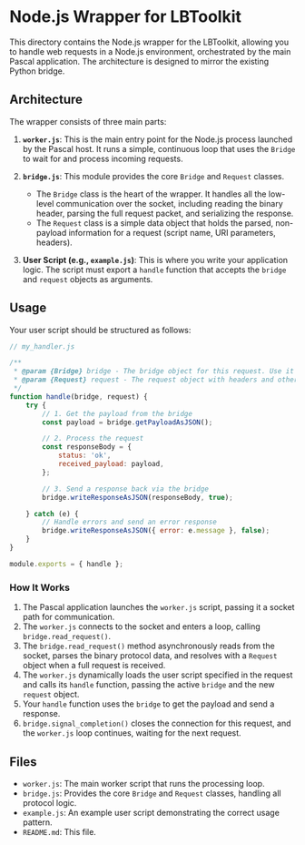 # Node.js Wrapper for LBToolkit

This directory contains the Node.js wrapper for the LBToolkit, allowing you to handle web requests in a Node.js environment, orchestrated by the main Pascal application. The architecture is designed to mirror the existing Python bridge.

## Architecture

The wrapper consists of three main parts:

1.  **`worker.js`**: This is the main entry point for the Node.js process launched by the Pascal host. It runs a simple, continuous loop that uses the `Bridge` to wait for and process incoming requests.

2.  **`bridge.js`**: This module provides the core `Bridge` and `Request` classes.
    *   The `Bridge` class is the heart of the wrapper. It handles all the low-level communication over the socket, including reading the binary header, parsing the full request packet, and serializing the response.
    *   The `Request` class is a simple data object that holds the parsed, non-payload information for a request (script name, URI parameters, headers).

3.  **User Script (e.g., `example.js`)**: This is where you write your application logic. The script must export a `handle` function that accepts the `bridge` and `request` objects as arguments.

## Usage

Your user script should be structured as follows:

```javascript
// my_handler.js

/**
 * @param {Bridge} bridge - The bridge object for this request. Use it to get the payload and send a response.
 * @param {Request} request - The request object with headers and other metadata.
 */
function handle(bridge, request) {
    try {
        // 1. Get the payload from the bridge
        const payload = bridge.getPayloadAsJSON();

        // 2. Process the request
        const responseBody = {
            status: 'ok',
            received_payload: payload,
        };

        // 3. Send a response back via the bridge
        bridge.writeResponseAsJSON(responseBody, true);

    } catch (e) {
        // Handle errors and send an error response
        bridge.writeResponseAsJSON({ error: e.message }, false);
    }
}

module.exports = { handle };
```

### How It Works

1.  The Pascal application launches the `worker.js` script, passing it a socket path for communication.
2.  The `worker.js` connects to the socket and enters a loop, calling `bridge.read_request()`.
3.  The `bridge.read_request()` method asynchronously reads from the socket, parses the binary protocol data, and resolves with a `Request` object when a full request is received.
4.  The `worker.js` dynamically loads the user script specified in the request and calls its `handle` function, passing the active `bridge` and the new `request` object.
5.  Your `handle` function uses the `bridge` to get the payload and send a response.
6.  `bridge.signal_completion()` closes the connection for this request, and the `worker.js` loop continues, waiting for the next request.

## Files

-   `worker.js`: The main worker script that runs the processing loop.
-   `bridge.js`: Provides the core `Bridge` and `Request` classes, handling all protocol logic.
-   `example.js`: An example user script demonstrating the correct usage pattern.
-   `README.md`: This file.

